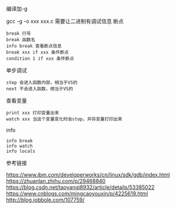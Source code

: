 编译加-g

gcc -g -o xxx xxx.c 需要让二进制有调试信息
断点

    break 行号
    break 函数名
    info break 查看断点信息
    break xxx if xxx 条件断点
    condition 1 if xxx 条件断点

单步调试

    step 会进入函数内部，相当于VS的
    next 不会进入函数，相当于VS的

查看变量

    print xxx 打印变量出来
    watch xxx 当这个变量变化时会stop，并将变量打印出来

info

    info break
    info watch
    info locals

参考链接

https://www.ibm.com/developerworks/cn/linux/sdk/gdb/index.html    
https://zhuanlan.zhihu.com/p/29468840   
https://blog.csdn.net/taoyanqi8932/article/details/53385022  
https://www.cnblogs.com/mingcaoyouxin/p/4225619.html  
http://blog.jobbole.com/107759/  

